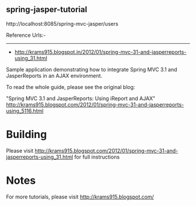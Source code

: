 spring-jasper-tutorial
-----------------------------
http://localhost:8085/spring-mvc-jasper/users


Reference Urls:-
****************

- http://krams915.blogspot.in/2012/01/spring-mvc-31-and-jasperreports-using_31.html


Sample application demonstrating how to integrate Spring MVC 3.1 and JasperReports in an AJAX environment.

To read the whole guide, please see the original blog:

"Spring MVC 3.1 and JasperReports: Using iReport and AJAX"
http://krams915.blogspot.com/2012/01/spring-mvc-31-and-jasperreports-using_5116.html


Building
========
Please visit http://krams915.blogspot.com/2012/01/spring-mvc-31-and-jasperreports-using_31.html for full instructions


Notes
=====
For more tutorials, please visit http://krams915.blogspot.com/